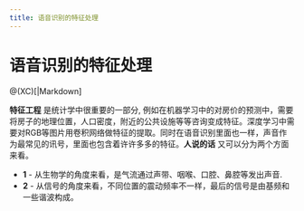 ```yaml
---
title: 语音识别的特征处理
---
```

# 语音识别的特征处理

@(XC)[|Markdown]

**特征工程** 是统计学中很重要的一部分, 例如在机器学习中的对房价的预测中，需要将房子的地理位置，人口密度，附近的公共设施等等咨询变成特征。深度学习中需要对RGB等图片用卷积网络做特征的提取。同时在语音识别里面也一样，声音作为最常见的讯号，里面也包含着许许多多的特征。**人说的话** 又可以分为两个方面来看。

- **1** - 从生物学的角度来看，是气流通过声带、咽喉、口腔、鼻腔等发出声音.
- **2** -  从信号的角度来看，不同位置的震动频率不一样，最后的信号是由基频和一些谐波构成。
